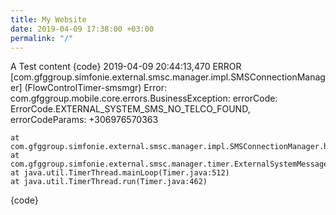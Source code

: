 ```yaml
---
title: My Website
date: 2019-04-09 17:38:00 +03:00
permalink: "/"
---
```


A Test content
{code}
2019-04-09 20:44:13,470 ERROR [com.gfggroup.simfonie.external.smsc.manager.impl.SMSConnectionManager] (FlowControlTimer-smsmgr) Error:
com.gfggroup.mobile.core.errors.BusinessException: errorCode: ErrorCode.EXTERNAL_SYSTEM_SMS_NO_TELCO_FOUND, errorCodeParams: +306976570363

	at com.gfggroup.simfonie.external.smsc.manager.impl.SMSConnectionManager.handleNoConnectionError(SMSConnectionManager.java:225)
	at com.gfggroup.simfonie.external.smsc.manager.timer.ExternalSystemMessageTimer.run(ExternalSystemMessageTimer.java:53)
	at java.util.TimerThread.mainLoop(Timer.java:512)
	at java.util.TimerThread.run(Timer.java:462)
{code}
